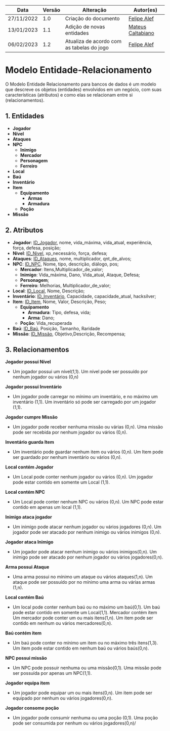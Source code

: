 | Data | Versão | Alteração |  Autor(es)   |
| -------- | -------- | -------- | --- |
| 27/11/2022     | 1.0     | Criação do documento  | [Felipe Alef](https://github.com/Alef012)  |
| 13/01/2023     | 1.1     | Adição de novas entidades  | [Mateus Caltabiano](https://github.com/MateusCaltabiano)  |
| 06/02/2023     | 1.2    | Atualiza de acordo com as tabelas do jogo  | [Felipe Alef](https://github.com/Alef012)  |

# Modelo Entidade-Relacionamento

O Modelo Entidade Relacionamento para bancos de dados é um modelo que descreve os objetos (entidades) envolvidos em um negócio, com suas características (atributos) e como elas se relacionam entre si (relacionamentos).

## 1. Entidades
- **Jogador**
- **Nível**
- **Ataques**
- **NPC**
    - **Inimigo**
    - **Mercador**
    - **Personagem**
    - **Ferreiro**
- **Local**
- **Baú**
- **Inventário**
- **Item**
    - **Equipamento**
        - **Armas**
        - **Armadura**
    - **Poção**
- **Missão**

## 2. Atributos
- **Jogador**: <ins>ID_Jogador</ins>, nome, vida_máxima, vida_atual, experiência, força, defesa, posição;
- **Nivel**: <ins>ID_Nivel</ins>, xp_necessário, força, defesa;
- **Ataques**: <ins>ID_Ataques</ins>, nome, multiplicador, qnt_de_alvos;
- **NPC**: <ins>ID_NPC</ins>, Nome, tipo, descrição, diálogo, pos;
    - **Mercador**: Itens,Multiplicador_de_valor;
    - **Inimigo**: Vida_máxima, Dano, Vida_atual, Ataque, Defesa;
    - **Personagem**;
    - **Ferreiro**: Melhorias, Multiplicador_de_valor;
- **Local**: <ins>ID_Local</ins>, Nome, Descrição;
- **Inventário**: <ins>ID_Inventário</ins>, Capacidade, capacidade_atual, hacksilver;
- **Item**: <ins>ID_Item</ins>, Nome, Valor, Descrição, Peso;
    - **Equipamento**
        - **Armadura**: Tipo, defesa, vida;
        - **Arma**: Dano;
    - **Poção**: Vida_recuperada
- **Baú**: <ins>ID_Baú</ins>, Posição, Tamanho, Raridade
- **Missão**: <ins>ID_Missão</ins>, Objetivo,Descrição, Recompensa;

## 3. Relacionamentos

**Jogador possui Nível**
- Um jogador possui um nível(1,1). Um nível pode ser possuído por nenhum jogador ou vários (0,n)

**Jogador possui Inventário**
- Um jogador pode carregar no mínimo um inventário, e no máximo um inventário (1,1). Um inventário só pode ser carregado por um jogador (1,1).

**Jogador cumpre Missão**
- Um jogador pode receber nenhuma missão ou várias (0,n). Uma missão pode ser recebida por nenhum jogador ou vários (0,n).

**Inventário guarda Item**
- Um inventário pode guardar nenhum item ou vários (0,n). Um Item pode ser guardado por nenhum inventário ou vários (0,n).

**Local contém Jogador**
- Um Local pode conter nenhum jogador ou vários (0,n). Um jogador pode estar contido em somente um Local (1,1).

**Local contém NPC**
- Um Local pode conter nenhum NPC ou vários (0,n). Um NPC pode estar contido em apenas um local (1,1).

**Inimigo ataca jogador**
- Um inimigo pode atacar nenhum jogador ou vários jogadores (0,n). Um jogador pode ser atacado por nenhum inimigo ou vários inimigos (0,n).

**Jogador ataca Inimigo**
- Um jogador pode atacar nenhum inimigo ou vários inimigos(0,n). Um inimigo pode ser atacado por nenhum jogador ou vários jogadores(0,n).

**Arma possui Ataque**
- Uma arma possui no mínimo um ataque ou vários ataques(1,n). Um ataque pode ser possuído por no mínimo uma arma ou várias armas (1,n).

**Local contém Baú**
- Um local pode conter nenhum baú ou no máximo um baú(0,1). Um baú pode estar contido em somente um Local(1,1).
Mercador contém item
Um mercador pode conter um ou mais itens(1,n). Um item pode ser contido em nenhum ou vários mercadores(0,n).

**Baú contém item**
- Um baú pode conter no mínimo um item ou no máximo três itens(1,3). Um item pode estar contido em nenhum baú ou vários baús(0,n).

**NPC possui missão**
- Um NPC pode possuir nenhuma ou uma missão(0,1).  Uma missão pode ser possuída por apenas um NPC(1,1).

**Jogador equipa item**
- Um jogador pode equipar um ou mais itens(0,n). Um item pode ser equipado por nenhum ou vários jogadores(0,n).

**Jogador consome poção**
- Um jogador pode consumir nenhuma ou uma poção (0,1). Uma poção pode ser consumida por nenhum ou vários jogadores(0,n)/